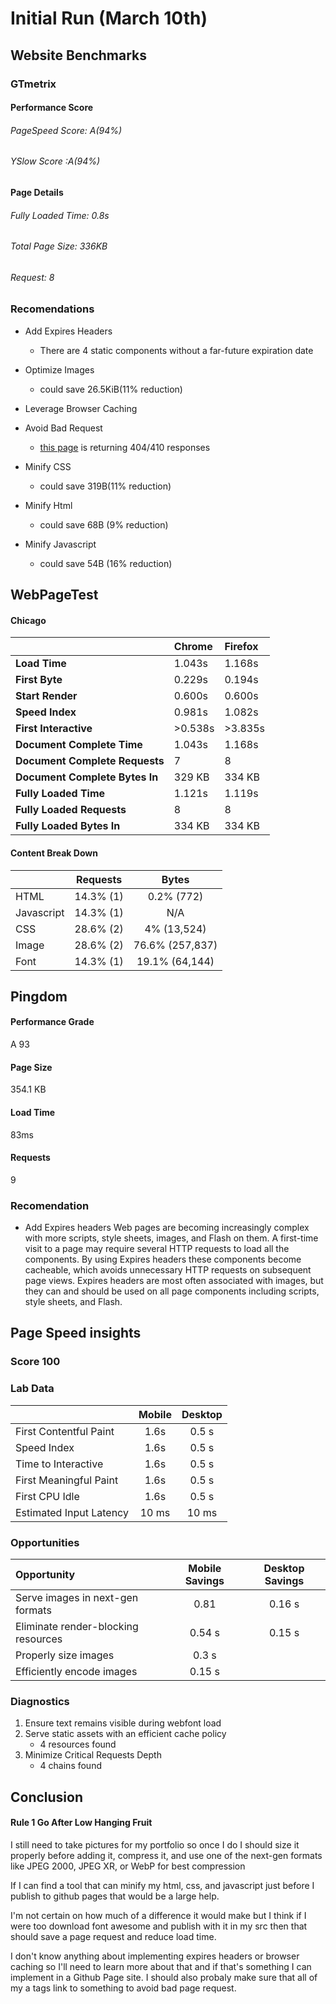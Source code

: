 # Initial Run (March 10th)

## Website Benchmarks

### GTmetrix

#### Performance Score

###### PageSpeed Score: A(94%)

###### YSlow Score :A(94%)

#### Page Details

###### Fully Loaded Time: 0.8s

###### Total Page Size: 336KB

###### Request: 8

### Recomendations

-   Add Expires Headers

    -   There are 4 static components without a far-future expiration date

-   Optimize Images

    -   could save 26.5KiB(11% reduction)

-   Leverage Browser Caching

-   Avoid Bad Request

    -   [this page](https://thewhitewolf1337.github.io/favicon.ico) is returning 404/410 responses

-   Minify CSS

    -   could save 319B(11% reduction)

-   Minify Html
    -   could save 68B (9% reduction)
-   Minify Javascript
    -   could save 54B (16% reduction)

## WebPageTest

#### Chicago

|                                | Chrome  | Firefox |
| :----------------------------- | :------ | :------ |
| **Load Time**                  | 1.043s  | 1.168s  |
| **First Byte**                 | 0.229s  | 0.194s  |
| **Start Render**               | 0.600s  | 0.600s  |
| **Speed Index**                | 0.981s  | 1.082s  |
| **First Interactive**          | >0.538s | >3.835s |
| **Document Complete Time**     | 1.043s  | 1.168s  |
| **Document Complete Requests** | 7       | 8       |
| **Document Complete Bytes In** | 329 KB  | 334 KB  |
| **Fully Loaded Time**          | 1.121s  | 1.119s  |
| **Fully Loaded Requests**      | 8       | 8       |
| **Fully Loaded Bytes In**      | 334 KB  | 334 KB  |

#### Content Break Down

|            | Requests  |      Bytes      |
| :--------- | :-------: | :-------------: |
| HTML       | 14.3% (1) |   0.2% (772)    |
| Javascript | 14.3% (1) |       N/A       |
| CSS        | 28.6% (2) |   4% (13,524)   |
| Image      | 28.6% (2) | 76.6% (257,837) |
| Font       | 14.3% (1) | 19.1% (64,144)  |

## Pingdom
#### Performance Grade
A 93

#### Page Size
354.1 KB

#### Load Time
83ms

#### Requests
9

### Recomendation
- Add Expires headers
Web pages are becoming increasingly complex with more scripts, style sheets, images, and Flash on them. A first-time visit to a page may require several HTTP requests to load all the components. By using Expires headers these components become cacheable, which avoids unnecessary HTTP requests on subsequent page views. Expires headers are most often associated with images, but they can and should be used on all page components including scripts, style sheets, and Flash.

## Page Speed insights
### Score 100

### Lab Data

|                         | Mobile | Desktop |
| :---------------------- | :----: | :-----: |
| First Contentful Paint  |  1.6s  |  0.5 s  |
| Speed Index             |  1.6s  |  0.5 s  |
| Time to Interactive     |  1.6s  |  0.5 s  |
| First Meaningful Paint  |  1.6s  |  0.5 s  |
| First CPU Idle          |  1.6s  |  0.5 s  |
| Estimated Input Latency | 10 ms  |  10 ms  |

### Opportunities

| Opportunity                         | Mobile Savings | Desktop Savings |
| :---------------------------------- | :------------: | :-------------: |
| Serve images in next-gen formats    |      0.81      |     0.16 s      |
| Eliminate render-blocking resources |     0.54 s     |     0.15 s      |
| Properly size images                |     0.3 s      |                 |
| Efficiently encode images           |     0.15 s     |                 |

### Diagnostics
1. Ensure text remains visible during webfont load
2. Serve static assets with an efficient cache policy
   - 4 resources found
3. Minimize Critical Requests Depth
    - 4 chains found


## Conclusion

#### Rule 1 Go After Low Hanging Fruit
I still need to take pictures for my portfolio so once I do I should size it properly before adding it, compress it, and use one of the next-gen formats like JPEG 2000, JPEG XR, or WebP for best compression

If I can find a tool that can minify my html, css, and javascript just before I publish to github pages that would be a large help.

I'm not certain on how much of a difference it would make but I think if I were too download font awesome and publish with it in my src then that should save a page request and reduce load time.

I don't know anything about implementing expires headers or browser caching so I'll need to learn more about that and if that's something I can implement in a Github Page site. I should also probaly make sure that all of my a tags link to something to avoid bad page request.